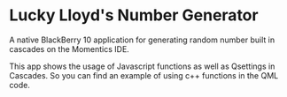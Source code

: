 Lucky Lloyd's Number Generator
==============================

A native BlackBerry 10 application for generating random number built in cascades on the Momentics IDE.

This app shows the usage of Javascript functions as well as Qsettings in Cascades.
So you can find an example of using c++ functions in the QML code.

